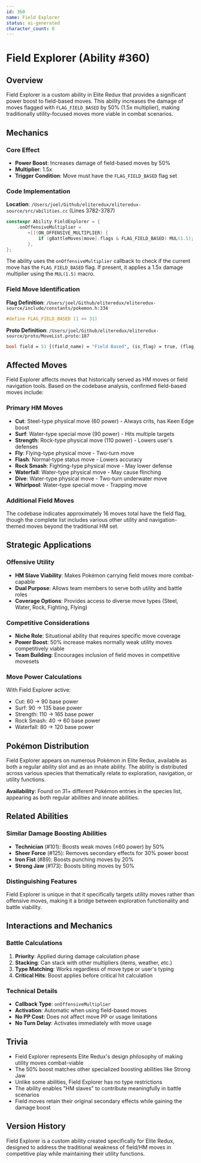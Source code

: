 ```yaml
---
id: 360
name: Field Explorer
status: ai-generated
character_count: 0
---
```


# Field Explorer (Ability #360)

## Overview

Field Explorer is a custom ability in Elite Redux that provides a significant power boost to field-based moves. This ability increases the damage of moves flagged with `FLAG_FIELD_BASED` by 50% (1.5x multiplier), making traditionally utility-focused moves more viable in combat scenarios.

## Mechanics

### Core Effect
- **Power Boost**: Increases damage of field-based moves by 50%
- **Multiplier**: 1.5x
- **Trigger Condition**: Move must have the `FLAG_FIELD_BASED` flag set

### Code Implementation

**Location**: `/Users/joel/Github/eliteredux/eliteredux-source/src/abilities.cc` (Lines 3782-3787)

```cpp
constexpr Ability FieldExplorer = {
    .onOffensiveMultiplier =
        +[](ON_OFFENSIVE_MULTIPLIER) {
            if (gBattleMoves[move].flags & FLAG_FIELD_BASED) MUL(1.5);
        },
};
```

The ability uses the `onOffensiveMultiplier` callback to check if the current move has the `FLAG_FIELD_BASED` flag. If present, it applies a 1.5x damage multiplier using the `MUL(1.5)` macro.

### Field Move Identification

**Flag Definition**: `/Users/joel/Github/eliteredux/eliteredux-source/include/constants/pokemon.h:334`
```c
#define FLAG_FIELD_BASED (1 << 31)
```

**Proto Definition**: `/Users/joel/Github/eliteredux/eliteredux-source/proto/MoveList.proto:187`
```proto
bool field = 51 [(field_name) = "Field Based", (is_flag) = true, (flag_code_value) = "FLAG_FIELD_BASED"];
```

## Affected Moves

Field Explorer affects moves that historically served as HM moves or field navigation tools. Based on the codebase analysis, confirmed field-based moves include:

### Primary HM Moves
- **Cut**: Steel-type physical move (60 power) - Always crits, has Keen Edge boost
- **Surf**: Water-type special move (90 power) - Hits multiple targets
- **Strength**: Rock-type physical move (110 power) - Lowers user's defenses
- **Fly**: Flying-type physical move - Two-turn move
- **Flash**: Normal-type status move - Lowers accuracy
- **Rock Smash**: Fighting-type physical move - May lower defense
- **Waterfall**: Water-type physical move - May cause flinching
- **Dive**: Water-type physical move - Two-turn underwater move
- **Whirlpool**: Water-type special move - Trapping move

### Additional Field Moves
The codebase indicates approximately 16 moves total have the field flag, though the complete list includes various other utility and navigation-themed moves beyond the traditional HM set.

## Strategic Applications

### Offensive Utility
- **HM Slave Viability**: Makes Pokémon carrying field moves more combat-capable
- **Dual Purpose**: Allows team members to serve both utility and battle roles
- **Coverage Options**: Provides access to diverse move types (Steel, Water, Rock, Fighting, Flying)

### Competitive Considerations
- **Niche Role**: Situational ability that requires specific move coverage
- **Power Boost**: 50% increase makes normally weak utility moves competitively viable
- **Team Building**: Encourages inclusion of field moves in competitive movesets

### Move Power Calculations
With Field Explorer active:
- Cut: 60 → 90 base power
- Surf: 90 → 135 base power  
- Strength: 110 → 165 base power
- Rock Smash: 40 → 60 base power
- Waterfall: 80 → 120 base power

## Pokémon Distribution

Field Explorer appears on numerous Pokémon in Elite Redux, available as both a regular ability slot and as an innate ability. The ability is distributed across various species that thematically relate to exploration, navigation, or utility functions.

**Availability**: Found on 31+ different Pokémon entries in the species list, appearing as both regular abilities and innate abilities.

## Related Abilities

### Similar Damage Boosting Abilities
- **Technician** (#101): Boosts weak moves (≤60 power) by 50%
- **Sheer Force** (#125): Removes secondary effects for 30% power boost
- **Iron Fist** (#89): Boosts punching moves by 20%
- **Strong Jaw** (#173): Boosts biting moves by 50%

### Distinguishing Features
Field Explorer is unique in that it specifically targets utility moves rather than offensive moves, making it a bridge between exploration functionality and battle viability.

## Interactions and Mechanics

### Battle Calculations
1. **Priority**: Applied during damage calculation phase
2. **Stacking**: Can stack with other multipliers (items, weather, etc.)
3. **Type Matching**: Works regardless of move type or user's typing
4. **Critical Hits**: Boost applies before critical hit calculation

### Technical Details
- **Callback Type**: `onOffensiveMultiplier`
- **Activation**: Automatic when using field-based moves
- **No PP Cost**: Does not affect move PP or usage limitations
- **No Turn Delay**: Activates immediately with move usage

## Trivia

- Field Explorer represents Elite Redux's design philosophy of making utility moves combat-viable
- The 50% boost matches other specialized boosting abilities like Strong Jaw
- Unlike some abilities, Field Explorer has no type restrictions
- The ability enables "HM slaves" to contribute meaningfully in battle scenarios
- Field moves retain their original secondary effects while gaining the damage boost

## Version History

Field Explorer is a custom ability created specifically for Elite Redux, designed to address the traditional weakness of field/HM moves in competitive play while maintaining their utility functions.
